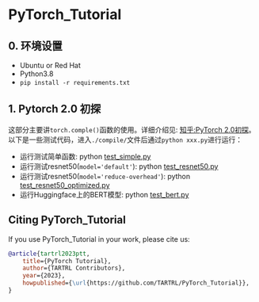 # PyTorch_Tutorial

## 0. 环境设置

- Ubuntu or Red Hat
- Python3.8
- `pip install -r requirements.txt`

## 1. Pytorch 2.0 初探

这部分主要讲`torch.comple()`函数的使用。详细介绍见: [知乎:PyTorch 2.0初探](https://zhuanlan.zhihu.com/p/608527355)。
以下是一些测试代码，进入`./compile/`文件后通过`python xxx.py`进行运行：

- 运行测试简单函数: python [test_simple.py](./compile/test_simple.py)
- 运行测试resnet50(`model='default'`): python [test_resnet50.py](./compile/test_resnet50.py)
- 运行测试resnet50(`model='reduce-overhead'`): python [test_resnet50_optimized.py](./compile/test_resnet50_optimized.py)
- 运行Huggingface上的BERT模型: python  [test_bert.py](./compile/test_bert.py)

## Citing PyTorch_Tutorial

If you use PyTorch_Tutorial in your work, please cite us:

```bibtex
@article{tartrl2023ptt,
    title={PyTorch Tutorial},
    author={TARTRL Contributors},
    year={2023},
    howpublished={\url{https://github.com/TARTRL/PyTorch_Tutorial}},
}
```